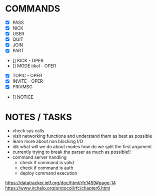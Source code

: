 # COMMANDS

- [x] PASS
- [x] NICK
- [x] USER
- [x] QUIT
- [x] JOIN
- [x] PART
- [] KICK - OPER
- [] MODE itkol - OPER
- [x] TOPIC - OPER
- [x] INVITE - OPER
- [X] PRIVMSG
- [] NOTICE

# NOTES / TASKS

- check sys calls
- visit networking functions and understand them as best as possible
- learn more about non blocking I/O
- idk what will we do about modes how do we split the first argument
- currently trying to break the parser as much as possible!!
- command server handling
	- check if command is valid
	- check if command is auth
	- deploy command execution

https://datatracker.ietf.org/doc/html/rfc1459#page-14
https://www.irchelp.org/protocol/rfc/chapter6.html


